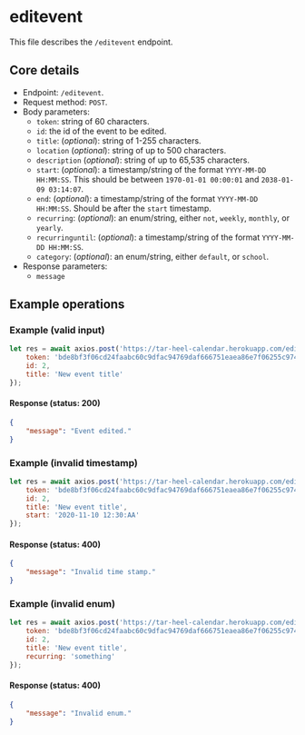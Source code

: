 # editevent
This file describes the `/editevent` endpoint.

## Core details
* Endpoint: `/editevent`.
* Request method: `POST`.
* Body parameters:
    * `token`: string of 60 characters.
    * `id`: the id of the event to be edited.
    * `title`: (_optional_): string of 1-255 characters.
    * `location` (_optional_): string of up to 500 characters.
    * `description` (_optional_): string of up to 65,535 characters.
    * `start`: (_optional_): a timestamp/string of the format `YYYY-MM-DD HH:MM:SS`. This should be between `1970-01-01 00:00:01` and `2038-01-09 03:14:07`.
    * `end`: (_optional_): a timestamp/string of the format `YYYY-MM-DD HH:MM:SS`. Should be after the `start` timestamp.
    * `recurring`: (_optional_): an enum/string, either `not`, `weekly`, `monthly`, or `yearly`.
    * `recurringuntil`: (_optional_): a timestamp/string of the format `YYYY-MM-DD HH:MM:SS`.
    * `category`:  (_optional_): an enum/string, either `default`, or `school`.
* Response parameters:
    * `message`

## Example operations
### Example (valid input)
```js
let res = await axios.post('https://tar-heel-calendar.herokuapp.com/editevent', {
    token: 'bde8bf3f06cd24faabc60c9dfac94769daf666751eaea86e7f06255c9740',
    id: 2,
    title: 'New event title'
});
```

#### Response (status: 200)
```json
{
    "message": "Event edited."
}
```

### Example (invalid timestamp)
```js
let res = await axios.post('https://tar-heel-calendar.herokuapp.com/editevent', {
    token: 'bde8bf3f06cd24faabc60c9dfac94769daf666751eaea86e7f06255c9740',
    id: 2,
    title: 'New event title',
    start: '2020-11-10 12:30:AA'
});
```

#### Response (status: 400)
```json
{
    "message": "Invalid time stamp."
}
```

### Example (invalid enum)
```js
let res = await axios.post('https://tar-heel-calendar.herokuapp.com/editevent', {
    token: 'bde8bf3f06cd24faabc60c9dfac94769daf666751eaea86e7f06255c9740',
    id: 2,
    title: 'New event title',
    recurring: 'something'
});
```

#### Response (status: 400)
```json
{
    "message": "Invalid enum."
}
```
